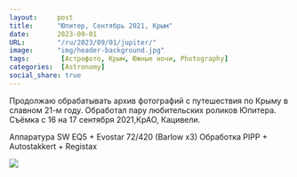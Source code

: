 ```yaml
---
layout:     post 
title:      "Юпитер, Сентябрь 2021, Крым"
date:       2023-09-01
URL:        "/ru/2023/09/01/jupiter/"
image:      "img/header-background.jpg"
tags:        [Астрофото, Крым, Южные ночи, Photography]
categories:  [Astronomy]
social_share: true
---
```


Продолжаю обрабатывать архив фотографий с путешествия по Крыму в славном 21-м году. 
Обработал пару любительских роликов Юпитера.
Съёмка с 16 на 17 сентября 2021,КрАО, Кацивели.


Аппаратура SW EQ5 + Evostar 72/420 (Barlow x3)
Обработка PIPP + Autostakkert + Registax


![](/img/2023/2023-09-01-jupiter/20210917_jupiter_1.jpg)

